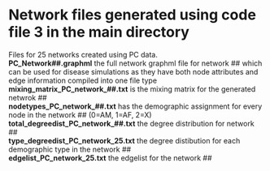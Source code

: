 # Network files generated using code file 3 in the main directory

Files for 25 networks created using PC data. </br>
**PC_Network##.graphml** the full network graphml file for network ## which can be used for disease simulations as they have both node attributes and edge information compiled into one file type</br>
**mixing_matrix_PC_network_##.txt** is the mixing matrix for the generated netwrok ## </br>
**nodetypes_PC_network_##.txt** has the demographic assignment for every node in the network ## (0=AM, 1=AF, 2=X) </br>
**total_degreedist_PC_network_##.txt** the degree distribution for network ## </br> 
**type_degreedist_PC_network_25.txt** the degree distibution for each demographic type in the network ##</br> 
**edgelist_PC_network_25.txt** the edgelist for the network ## </br>
